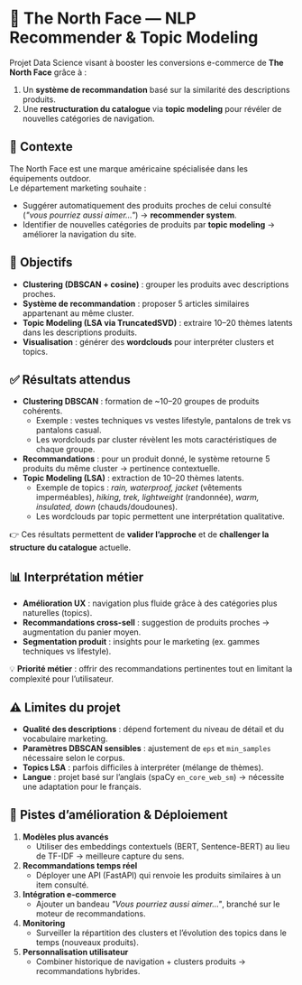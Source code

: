 # 🧭 The North Face — NLP Recommender & Topic Modeling

Projet Data Science visant à booster les conversions e-commerce de **The North Face** grâce à :
1. Un **système de recommandation** basé sur la similarité des descriptions produits.
2. Une **restructuration du catalogue** via **topic modeling** pour révéler de nouvelles catégories de navigation.

## 📖 Contexte

The North Face est une marque américaine spécialisée dans les équipements outdoor.  
Le département marketing souhaite :
- Suggérer automatiquement des produits proches de celui consulté (*"vous pourriez aussi aimer…"*) → **recommender system**.
- Identifier de nouvelles catégories de produits par **topic modeling** → améliorer la navigation du site.

## 🎯 Objectifs

- **Clustering (DBSCAN + cosine)** : grouper les produits avec descriptions proches.
- **Système de recommandation** : proposer 5 articles similaires appartenant au même cluster.
- **Topic Modeling (LSA via TruncatedSVD)** : extraire 10–20 thèmes latents dans les descriptions produits.
- **Visualisation** : générer des **wordclouds** pour interpréter clusters et topics.

## ✅ Résultats attendus

- **Clustering DBSCAN** : formation de ~10–20 groupes de produits cohérents.  
  - Exemple : vestes techniques vs vestes lifestyle, pantalons de trek vs pantalons casual.
  - Les wordclouds par cluster révèlent les mots caractéristiques de chaque groupe.
- **Recommandations** : pour un produit donné, le système retourne 5 produits du même cluster → pertinence contextuelle.
- **Topic Modeling (LSA)** : extraction de 10–20 thèmes latents.  
  - Exemple de topics : *rain, waterproof, jacket* (vêtements imperméables), *hiking, trek, lightweight* (randonnée), *warm, insulated, down* (chauds/doudounes).  
  - Les wordclouds par topic permettent une interprétation qualitative.

👉 Ces résultats permettent de **valider l’approche** et de **challenger la structure du catalogue** actuelle.

## 📊 Interprétation métier

- **Amélioration UX** : navigation plus fluide grâce à des catégories plus naturelles (topics).  
- **Recommandations cross-sell** : suggestion de produits proches → augmentation du panier moyen.  
- **Segmentation produit** : insights pour le marketing (ex. gammes techniques vs lifestyle).  

💡 **Priorité métier** : offrir des recommandations pertinentes tout en limitant la complexité pour l’utilisateur.

## ⚠️ Limites du projet

- **Qualité des descriptions** : dépend fortement du niveau de détail et du vocabulaire marketing.  
- **Paramètres DBSCAN sensibles** : ajustement de `eps` et `min_samples` nécessaire selon le corpus.  
- **Topics LSA** : parfois difficiles à interpréter (mélange de thèmes).  
- **Langue** : projet basé sur l’anglais (spaCy `en_core_web_sm`) → nécessite une adaptation pour le français.

## 🚀 Pistes d’amélioration & Déploiement

1. **Modèles plus avancés**  
   - Utiliser des embeddings contextuels (BERT, Sentence-BERT) au lieu de TF-IDF → meilleure capture du sens.
2. **Recommandations temps réel**  
   - Déployer une API (FastAPI) qui renvoie les produits similaires à un item consulté.
3. **Intégration e-commerce**  
   - Ajouter un bandeau *"Vous pourriez aussi aimer…"*, branché sur le moteur de recommandations.
4. **Monitoring**  
   - Surveiller la répartition des clusters et l’évolution des topics dans le temps (nouveaux produits).
5. **Personnalisation utilisateur**  
   - Combiner historique de navigation + clusters produits → recommandations hybrides.
